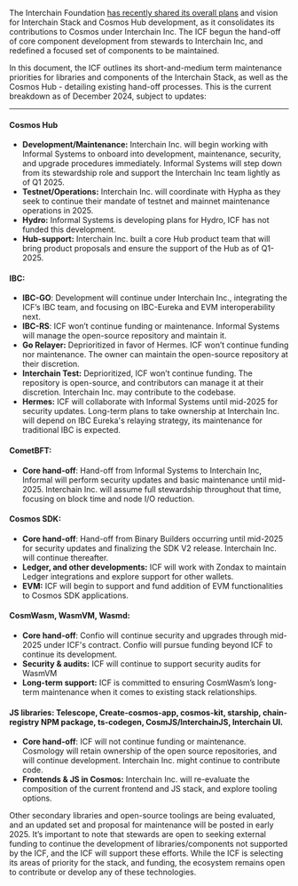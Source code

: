 The Interchain Foundation [has recently shared its overall plans](https://medium.com/@interchain-io/unification-unifying-the-cosmos-hub-stack-and-ecosystem-f0ba49a3208f) and vision for Interchain Stack and Cosmos Hub development, as it consolidates its contributions to Cosmos under Interchain Inc. The ICF begun the hand-off of core component development from stewards to Interchain Inc, and redefined a focused set of components to be maintained. 

In this document, the ICF outlines its short-and-medium term maintenance priorities for libraries and components of the Interchain Stack, as well as the Cosmos Hub - detailing existing hand-off processes. This is the current breakdown as of December 2024, subject to updates:

---

#### Cosmos Hub

* **Development/Maintenance:** Interchain Inc. will begin working with Informal Systems to onboard into development, maintenance, security, and upgrade procedures immediately. Informal Systems will step down from its stewardship role and support the Interchain Inc team lightly as of Q1 2025\.  
* **Testnet/Operations:** Interchain Inc. will coordinate with Hypha as they seek to continue their mandate of testnet and mainnet maintenance operations in 2025\.  
* **Hydro:** Informal Systems is developing plans for Hydro, ICF has not funded this development.  
* **Hub-support:** Interchain Inc. built a core Hub product team that will bring product proposals and ensure the support of the Hub as of Q1-2025.

#### IBC:

* **IBC-GO**: Development will continue under Interchain Inc., integrating the ICF’s IBC team, and focusing on IBC-Eureka and EVM interoperability next.  
* **IBC-RS**: ICF won’t continue funding or maintenance. Informal Systems will manage the open-source repository and maintain it.  
* **Go Relayer:** Deprioritized in favor of Hermes. ICF won’t continue funding nor maintenance. The owner can maintain the open-source repository at their discretion.  
* **Interchain Test:** Deprioritized, ICF won’t continue funding. The repository is open-source, and contributors can manage it at their discretion. Interchain Inc. may contribute to the codebase.  
* **Hermes:** ICF will collaborate with Informal Systems until mid-2025 for security updates. Long-term plans to take ownership at Interchain Inc. will depend on IBC Eureka's relaying strategy, its maintenance for traditional IBC is expected.

#### CometBFT:

* **Core hand-off**: Hand-off from Informal Systems to Interchain Inc, Informal will perform security updates and basic maintenance until mid-2025. Interchain Inc. will assume full stewardship throughout that time, focusing on block time and node I/O reduction.

#### Cosmos SDK:

* **Core hand-off**: Hand-off from Binary Builders occurring until mid-2025 for security updates and finalizing the SDK V2 release. Interchain Inc. will continue thereafter.  
* **Ledger, and other developments:** ICF will work with Zondax to maintain Ledger integrations and explore support for other wallets.  
* **EVM:** ICF will begin to support and fund addition of EVM functionalities to Cosmos SDK applications.

#### CosmWasm, WasmVM, Wasmd:

* **Core hand-off**: Confio will continue security and upgrades through mid-2025 under ICF's contract. Confio will pursue funding beyond ICF to continue its development.  
* **Security & audits:** ICF will continue to support security audits for WasmVM  
* **Long-term support:** ICF is committed to ensuring CosmWasm’s long-term maintenance when it comes to existing stack relationships.

#### JS libraries: Telescope, Create-cosmos-app, cosmos-kit, starship, chain-registry NPM package, ts-codegen, CosmJS/InterchainJS, Interchain UI.

* **Core hand-off**: ICF will not continue funding or maintenance. Cosmology will retain ownership of the open source repositories, and will continue development. Interchain Inc. might continue to contribute code.  
* **Frontends & JS in Cosmos:** Interchain Inc. will re-evaluate the composition of the current frontend and JS stack, and explore tooling options.

Other secondary libraries and open-source toolings are being evaluated, and an updated set and proposal for maintenance will be posted in early 2025\. It’s important to note that stewards are open to seeking external funding to continue the development of libraries/components not supported by the ICF, and the ICF will support these efforts. While the ICF is selecting its areas of priority for the stack, and funding, the ecosystem remains open to contribute or develop any of these technologies.